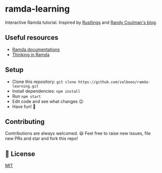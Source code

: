 # ramda-learning
Interactive Ramda tutorial. Inspired by [Rustlings](https://github.com/rust-lang/rustlings) and [Randy Coulman's blog](https://randycoulman.com/blog/categories/thinking-in-ramda/).

## Useful resources
- [Ramda documentations](https://ramdajs.com/docs)
- [Thinking in Ramda](https://randycoulman.com/blog/categories/thinking-in-ramda/)

## Setup
- Clone this repository: `git clone https://github.com/zolbooo/ramda-learning.git`
- Install dependencies: `npm install`
- Run `npm start`
- Edit code and see what changes 😉
- Have fun! 🚀

## Contributing

Contributions are always welcomed. :smiley:
Feel free to raise new issues, file new PRs and star and fork this repo!

## :page_facing_up: License

[MIT](https://mit-license.org/)
